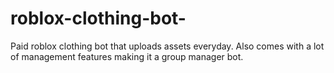 # roblox-clothing-bot-
Paid roblox clothing bot that uploads assets everyday. Also comes with a lot of management features making it a group manager bot.
